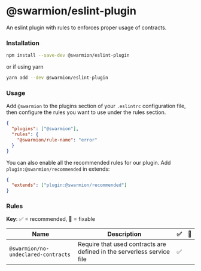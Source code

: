 # @swarmion/eslint-plugin

An eslint plugin with rules to enforces proper usage of contracts.

### Installation

```bash
npm install --save-dev @swarmion/eslint-plugin
```

or if using yarn

```bash
yarn add --dev @swarmion/eslint-plugin
```

### Usage

Add `@swarmion` to the plugins section of your `.eslintrc` configuration file, then configure the rules you want to use under the rules section.

```json
{
  "plugins": ["@swarmion"],
  "rules": {
    "@swarmion/rule-name": "error"
  }
}
```

You can also enable all the recommended rules for our plugin. Add `plugin:@swarmion/recommended` in extends:

```json
{
  "extends": ["plugin:@swarmion/recommended"]
}
```

### Rules

**Key**: :white_check_mark: = recommended, :wrench: = fixable

| Name                                | Description                                                            | :white_check_mark: | :wrench: |
| ----------------------------------- | ---------------------------------------------------------------------- | ------------------ | -------- |
| `@swarmion/no-undeclared-contracts` | Require that used contracts are defined in the serverless service file | :white_check_mark: |          |
